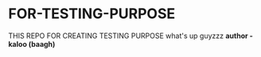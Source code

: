 # FOR-TESTING-PURPOSE
THIS REPO FOR CREATING TESTING PURPOSE
what's up guyzzz 
<b>
author - kaloo (baagh)

